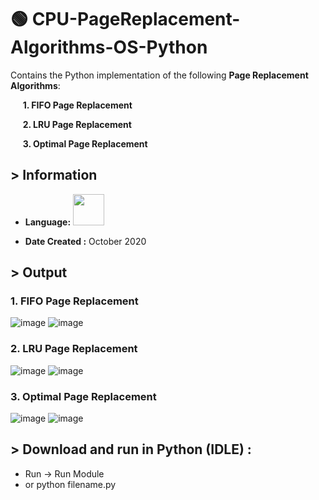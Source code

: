 # :green_circle: CPU-PageReplacement-Algorithms-OS-Python
Contains the Python implementation of the following **Page Replacement Algorithms**:
 
   &nbsp; &nbsp; &nbsp;**1. FIFO Page Replacement**
  
  
   &nbsp; &nbsp; &nbsp;**2. LRU Page Replacement**
  
  
   &nbsp; &nbsp; &nbsp;**3. Optimal Page Replacement**
  
  

## > Information

* <b>Language:</b> <img src="https://cdn.jsdelivr.net/gh/devicons/devicon/icons/python/python-original-wordmark.svg" height=50>


* <b>Date Created :</b> October 2020


## > Output 


### 1. FIFO Page Replacement

![image](https://github.com/ruchi961/PageReplacement-Algorithms-OS-Python/assets/128241982/6544ac84-c32e-4836-958d-5f9faf31dcc2)
![image](https://github.com/ruchi961/PageReplacement-Algorithms-OS-Python/assets/128241982/4f2d5735-ee83-45ed-abd5-42a3f0a30b58)

### 2. LRU Page Replacement 

![image](https://github.com/ruchi961/PageReplacement-Algorithms-OS-Python/assets/128241982/c0badaf5-f339-47f7-b82b-f0e19f9f3dd5)
![image](https://github.com/ruchi961/PageReplacement-Algorithms-OS-Python/assets/128241982/1a60e1f6-4f30-4369-9e25-1fc83d894e41)


### 3. Optimal Page Replacement 

![image](https://github.com/ruchi961/PageReplacement-Algorithms-OS-Python/assets/128241982/cddde41d-63bb-49e0-96ff-79347898112b)
![image](https://github.com/ruchi961/PageReplacement-Algorithms-OS-Python/assets/128241982/7128cc0e-97d5-4352-9b4e-aac7ab1a5fe1)


## > Download and run in Python (IDLE) :

* Run -> Run Module
* or python filename.py

